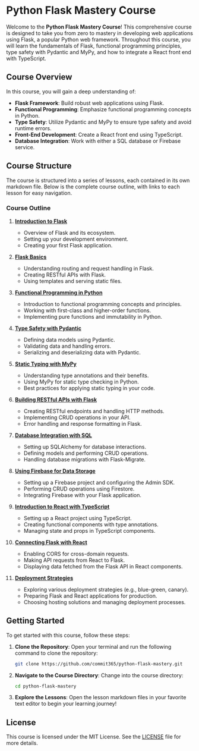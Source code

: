 # Python Flask Mastery Course

Welcome to the **Python Flask Mastery Course**! This comprehensive course is designed to take you from zero to mastery in developing web applications using Flask, a popular Python web framework. Throughout this course, you will learn the fundamentals of Flask, functional programming principles, type safety with Pydantic and MyPy, and how to integrate a React front end with TypeScript.

## Course Overview

In this course, you will gain a deep understanding of:

- **Flask Framework**: Build robust web applications using Flask.
- **Functional Programming**: Emphasize functional programming concepts in Python.
- **Type Safety**: Utilize Pydantic and MyPy to ensure type safety and avoid runtime errors.
- **Front-End Development**: Create a React front end using TypeScript.
- **Database Integration**: Work with either a SQL database or Firebase service.

## Course Structure

The course is structured into a series of lessons, each contained in its own markdown file. Below is the complete course outline, with links to each lesson for easy navigation.

### Course Outline

1. **[Introduction to Flask](lessons/01_introduction_to_flask.md)**

   - Overview of Flask and its ecosystem.
   - Setting up your development environment.
   - Creating your first Flask application.

2. **[Flask Basics](lessons/02_flask_basics.md)**

   - Understanding routing and request handling in Flask.
   - Creating RESTful APIs with Flask.
   - Using templates and serving static files.

3. **[Functional Programming in Python](lessons/03_functional_programming.md)**

   - Introduction to functional programming concepts and principles.
   - Working with first-class and higher-order functions.
   - Implementing pure functions and immutability in Python.

4. **[Type Safety with Pydantic](lessons/04_type_safety_with_pydantic.md)**

   - Defining data models using Pydantic.
   - Validating data and handling errors.
   - Serializing and deserializing data with Pydantic.

5. **[Static Typing with MyPy](lessons/05_static_typing_with_mypy.md)**

   - Understanding type annotations and their benefits.
   - Using MyPy for static type checking in Python.
   - Best practices for applying static typing in your code.

6. **[Building RESTful APIs with Flask](lessons/06_restful_apis_with_flask.md)**

   - Creating RESTful endpoints and handling HTTP methods.
   - Implementing CRUD operations in your API.
   - Error handling and response formatting in Flask.

7. **[Database Integration with SQL](lessons/07_sql_database_integration.md)**

   - Setting up SQLAlchemy for database interactions.
   - Defining models and performing CRUD operations.
   - Handling database migrations with Flask-Migrate.

8. **[Using Firebase for Data Storage](lessons/08_firebase_integration.md)**

   - Setting up a Firebase project and configuring the Admin SDK.
   - Performing CRUD operations using Firestore.
   - Integrating Firebase with your Flask application.

9. **[Introduction to React with TypeScript](lessons/09_react_with_typescript.md)**

   - Setting up a React project using TypeScript.
   - Creating functional components with type annotations.
   - Managing state and props in TypeScript components.

10. **[Connecting Flask with React](lessons/10_connecting_flask_and_react.md)**

    - Enabling CORS for cross-domain requests.
    - Making API requests from React to Flask.
    - Displaying data fetched from the Flask API in React components.

11. **[Deployment Strategies](lessons/11_deployment_strategies.md)**
    - Exploring various deployment strategies (e.g., blue-green, canary).
    - Preparing Flask and React applications for production.
    - Choosing hosting solutions and managing deployment processes.

## Getting Started

To get started with this course, follow these steps:

1. **Clone the Repository**:
   Open your terminal and run the following command to clone the repository:

   ```bash
   git clone https://github.com/commit365/python-flask-mastery.git
   ```

2. **Navigate to the Course Directory**:
   Change into the course directory:

   ```bash
   cd python-flask-mastery
   ```

3. **Explore the Lessons**:
   Open the lesson markdown files in your favorite text editor to begin your learning journey!

## License

This course is licensed under the MIT License. See the [LICENSE](LICENSE) file for more details.
